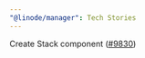```yaml
---
"@linode/manager": Tech Stories
---
```


Create Stack component ([#9830](https://github.com/linode/manager/pull/9830))
